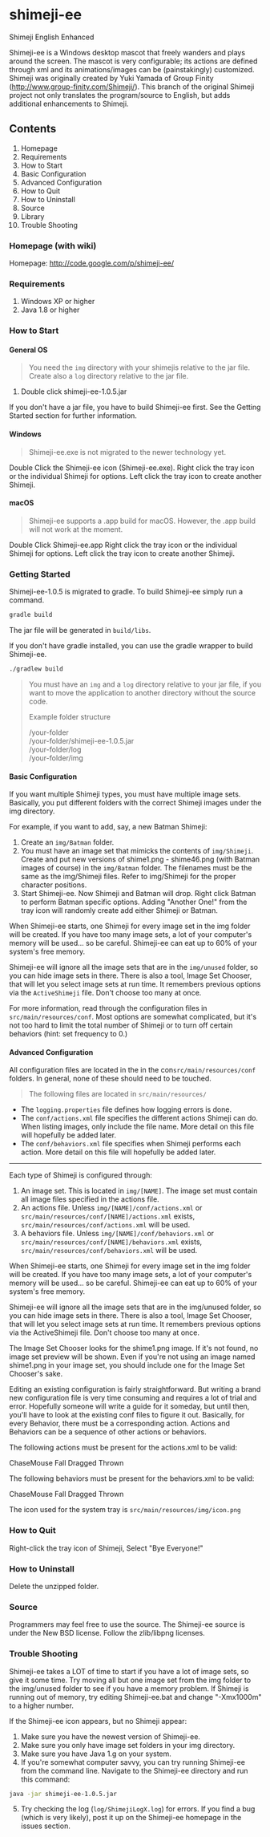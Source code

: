 shimeji-ee
==========

Shimeji English Enhanced

Shimeji-ee is a Windows desktop mascot that freely wanders and plays around the screen. 
The mascot is very configurable; its actions are defined through xml and its
animations/images can be (painstakingly) customized.  Shimeji was originally created
by Yuki Yamada of Group Finity (http://www.group-finity.com/Shimeji/).
This branch of the original Shimeji project not only translates the program/source
to English, but adds additional enhancements to Shimeji.

## Contents

1. Homepage
2. Requirements
3. How to Start
4. Basic Configuration
5. Advanced Configuration
6. How to Quit
7. How to Uninstall
8. Source
9. Library
10. Trouble Shooting

### Homepage (with wiki)

Homepage: http://code.google.com/p/shimeji-ee/

### Requirements

1. Windows XP or higher
2. Java 1.8 or higher

### How to Start

#### General OS

> You need the `img` directory with your shimejis relative to the jar file. <br>
> Create also a `log` directory relative to the jar file.

1. Double click shimeji-ee-1.0.5.jar

If you don't have a jar file, you have to build Shimeji-ee first.
See the Getting Started section for further information.

#### Windows

> Shimeji-ee.exe is not migrated to the newer technology yet.

Double Click the Shimeji-ee icon (Shimeji-ee.exe).
Right click the tray icon or the individual Shimeji for options. 
Left click the tray icon to create another Shimeji.

#### macOS

> Shimeji-ee supports a .app build for macOS. However, the .app build will not work at the moment.

Double Click Shimeji-ee.app
Right click the tray icon or the individual Shimeji for options. 
Left click the tray icon to create another Shimeji.

### Getting Started

Shimeji-ee-1.0.5 is migrated to gradle. To build Shimeji-ee simply run a command.

```bash
gradle build
```

The jar file will be generated in `build/libs`.

If you don't have gradle installed, you can use the gradle wrapper to build Shimeji-ee.

```bash
./gradlew build
```

> You must have an `img` and a `log` directory relative to your jar file, if you want to move
> the application to another directory without the source code.
>
> Example folder structure
>
> /your-folder <br>
> /your-folder/shimeji-ee-1.0.5.jar <br>
> /your-folder/log <br>
> /your-folder/img

#### Basic Configuration

If you want multiple Shimeji types, you must have multiple image sets. 
Basically, you put different folders with the correct Shimeji images under the img directory.

For example, if you want to add, say, a new Batman Shimeji:

1. Create an `img/Batman` folder.
2. You must have an image set that mimicks the contents of `img/Shimeji`. 
Create and put new versions of shime1.png - shime46.png (with Batman images of course)
in the `img/Batman` folder. The filenames must be the same as the img/Shimeji files.
Refer to img/Shimeji for the proper character positions.
3. Start Shimeji-ee. Now Shimeji and Batman will drop. 
Right click Batman to perform Batman specific options. 
Adding "Another One!" from the tray icon will randomly create add either Shimeji or Batman.

When Shimeji-ee starts, one Shimeji for every image set in the img folder will be created. 
If you have too many image sets, a lot of your computer's memory will be used... so be careful.  Shimeji-ee can eat up to 60% of your system's free memory.  

Shimeji-ee will ignore all the image sets that are in the `img/unused` folder,
so you can hide image sets in there.  There is also a tool, Image Set Chooser,
that will let you select image sets at run time.
It remembers previous options via the `ActiveShimeji` file.
Don't choose too many at once.

For more information, read through the configuration files in `src/main/resources/conf`.
Most options are somewhat complicated, but it's not too hard to limit the total number of Shimeji or to turn off certain behaviors (hint: set frequency to 0.)

#### Advanced Configuration

All configuration files are located in the in the con`src/main/resources/conf` folders. 
In general, none of these should need to be touched.

> The following files are located in `src/main/resources/`

* The `logging.properties` file defines how logging errors is done.
* The `conf/actions.xml` file specifies the different actions Shimeji can do. 
When listing images, only include the file name. 
More detail on this file will hopefully be added later.
* The `conf/behaviors.xml` file specifies when Shimeji performs each action. 
More detail on this file will hopefully be added later.

***

Each type of Shimeji is configured through:

1. An image set.  This is located in `img/[NAME]`.
The image set must contain all image files specified in the actions file. 
2. An actions file.  Unless `img/[NAME]/conf/actions.xml` or
`src/main/resources/conf/[NAME]/actions.xml` exists,
`src/main/resources/conf/actions.xml` will be used.
3. A behaviors file.  Unless `img/[NAME]/conf/behaviors.xml` or
`src/main/resources/conf/[NAME]/behaviors.xml` exists,
`src/main/resources/conf/behaviors.xml` will be used.

When Shimeji-ee starts, one Shimeji for every image set in the img folder will be created.
If you have too many image sets, a lot of your computer's memory will be used... so be careful.  Shimeji-ee can eat up to 60% of your system's free memory.  

Shimeji-ee will ignore all the image sets that are in the img/unused folder,
so you can hide image sets in there.  There is also a tool, Image Set Chooser,
that will let you select image sets at run time.  It remembers previous options via
the ActiveShimeji file.  Don't choose too many at once.

The Image Set Chooser looks for the shime1.png image.
If it's not found, no image set preview will be shown.
Even if you're not using an image named shime1.png in your image set,
you should include one for the Image Set Chooser's sake.

Editing an existing configuration is fairly straightforward.
But writing a brand new configuration file is very time consuming and
requires a lot of trial and error.  Hopefully someone will write a guide
for it someday, but until then, you'll have to look at the existing conf
files to figure it out.  Basically, for every Behavior, there must be a corresponding action.  Actions and Behaviors can be a sequence of other actions or behaviors.

The following actions must be present for the actions.xml to be valid:

ChaseMouse
Fall
Dragged
Thrown

The following behaviors must be present for the behaviors.xml to be valid:

ChaseMouse
Fall
Dragged
Thrown

The icon used for the system tray is `src/main/resources/img/icon.png`

### How to Quit

Right-click the tray icon of Shimeji, Select "Bye Everyone!"

### How to Uninstall

Delete the unzipped folder.

### Source

Programmers may feel free to use the source.  The Shimeji-ee source is under the New BSD license.
Follow the zlib/libpng licenses.

### Trouble Shooting

Shimeji-ee takes a LOT of time to start if you have a lot of image sets, so give it some time.
Try moving all but one image set from the img folder to the img/unused folder to see if
you have a memory problem.  If Shimeji is running out of memory, try editing Shimeji-ee.bat
and change "-Xmx1000m" to a higher number.

If the Shimeji-ee icon appears, but no Shimeji appear:

1. Make sure you have the newest version of Shimeji-ee.
2. Make sure you only have image set folders in your img directory.
3. Make sure you have Java 1.g on your system.
4. If you're somewhat computer savvy, you can try running Shimeji-ee from the command line. 
Navigate to the Shimeji-ee directory and run this command:

```bash
java -jar shimeji-ee-1.0.5.jar
```

5. Try checking the log (`log/ShimejiLogX.log`) for errors.
If you find a bug (which is very likely), post it up on the
Shimeji-ee homepage in the issues section.